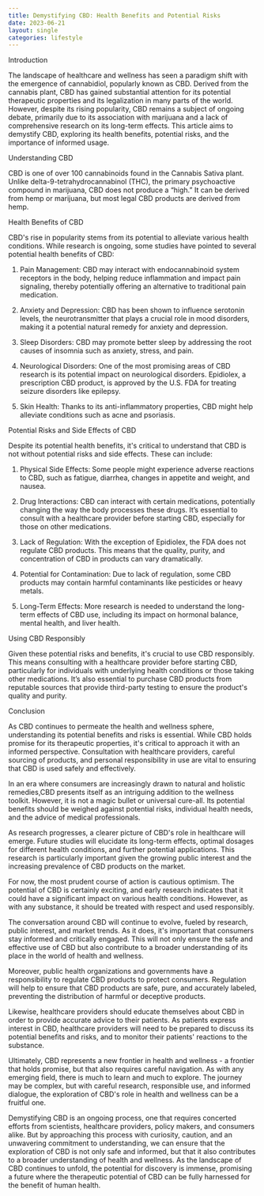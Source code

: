 ```yaml
---
title: Demystifying CBD: Health Benefits and Potential Risks
date: 2023-06-21
layout: single
categories: lifestyle
---
```

Introduction

The landscape of healthcare and wellness has seen a paradigm shift with the emergence of cannabidiol, popularly known as CBD. Derived from the cannabis plant, CBD has gained substantial attention for its potential therapeutic properties and its legalization in many parts of the world. However, despite its rising popularity, CBD remains a subject of ongoing debate, primarily due to its association with marijuana and a lack of comprehensive research on its long-term effects. This article aims to demystify CBD, exploring its health benefits, potential risks, and the importance of informed usage.

Understanding CBD

CBD is one of over 100 cannabinoids found in the Cannabis Sativa plant. Unlike delta-9-tetrahydrocannabinol (THC), the primary psychoactive compound in marijuana, CBD does not produce a “high.” It can be derived from hemp or marijuana, but most legal CBD products are derived from hemp.

Health Benefits of CBD

CBD's rise in popularity stems from its potential to alleviate various health conditions. While research is ongoing, some studies have pointed to several potential health benefits of CBD:

1. Pain Management: CBD may interact with endocannabinoid system receptors in the body, helping reduce inflammation and impact pain signaling, thereby potentially offering an alternative to traditional pain medication.

2. Anxiety and Depression: CBD has been shown to influence serotonin levels, the neurotransmitter that plays a crucial role in mood disorders, making it a potential natural remedy for anxiety and depression.

3. Sleep Disorders: CBD may promote better sleep by addressing the root causes of insomnia such as anxiety, stress, and pain.

4. Neurological Disorders: One of the most promising areas of CBD research is its potential impact on neurological disorders. Epidiolex, a prescription CBD product, is approved by the U.S. FDA for treating seizure disorders like epilepsy.

5. Skin Health: Thanks to its anti-inflammatory properties, CBD might help alleviate conditions such as acne and psoriasis.

Potential Risks and Side Effects of CBD

Despite its potential health benefits, it's critical to understand that CBD is not without potential risks and side effects. These can include:

1. Physical Side Effects: Some people might experience adverse reactions to CBD, such as fatigue, diarrhea, changes in appetite and weight, and nausea.

2. Drug Interactions: CBD can interact with certain medications, potentially changing the way the body processes these drugs. It’s essential to consult with a healthcare provider before starting CBD, especially for those on other medications.

3. Lack of Regulation: With the exception of Epidiolex, the FDA does not regulate CBD products. This means that the quality, purity, and concentration of CBD in products can vary dramatically.

4. Potential for Contamination: Due to lack of regulation, some CBD products may contain harmful contaminants like pesticides or heavy metals.

5. Long-Term Effects: More research is needed to understand the long-term effects of CBD use, including its impact on hormonal balance, mental health, and liver health.

Using CBD Responsibly

Given these potential risks and benefits, it's crucial to use CBD responsibly. This means consulting with a healthcare provider before starting CBD, particularly for individuals with underlying health conditions or those taking other medications. It’s also essential to purchase CBD products from reputable sources that provide third-party testing to ensure the product's quality and purity.

Conclusion

As CBD continues to permeate the health and wellness sphere, understanding its potential benefits and risks is essential. While CBD holds promise for its therapeutic properties, it's critical to approach it with an informed perspective. Consultation with healthcare providers, careful sourcing of products, and personal responsibility in use are vital to ensuring that CBD is used safely and effectively.

In an era where consumers are increasingly drawn to natural and holistic remedies,CBD presents itself as an intriguing addition to the wellness toolkit. However, it is not a magic bullet or universal cure-all. Its potential benefits should be weighed against potential risks, individual health needs, and the advice of medical professionals.

As research progresses, a clearer picture of CBD's role in healthcare will emerge. Future studies will elucidate its long-term effects, optimal dosages for different health conditions, and further potential applications. This research is particularly important given the growing public interest and the increasing prevalence of CBD products on the market.

For now, the most prudent course of action is cautious optimism. The potential of CBD is certainly exciting, and early research indicates that it could have a significant impact on various health conditions. However, as with any substance, it should be treated with respect and used responsibly.

The conversation around CBD will continue to evolve, fueled by research, public interest, and market trends. As it does, it's important that consumers stay informed and critically engaged. This will not only ensure the safe and effective use of CBD but also contribute to a broader understanding of its place in the world of health and wellness.

Moreover, public health organizations and governments have a responsibility to regulate CBD products to protect consumers. Regulation will help to ensure that CBD products are safe, pure, and accurately labeled, preventing the distribution of harmful or deceptive products.

Likewise, healthcare providers should educate themselves about CBD in order to provide accurate advice to their patients. As patients express interest in CBD, healthcare providers will need to be prepared to discuss its potential benefits and risks, and to monitor their patients' reactions to the substance.

Ultimately, CBD represents a new frontier in health and wellness - a frontier that holds promise, but that also requires careful navigation. As with any emerging field, there is much to learn and much to explore. The journey may be complex, but with careful research, responsible use, and informed dialogue, the exploration of CBD's role in health and wellness can be a fruitful one.

Demystifying CBD is an ongoing process, one that requires concerted efforts from scientists, healthcare providers, policy makers, and consumers alike. But by approaching this process with curiosity, caution, and an unwavering commitment to understanding, we can ensure that the exploration of CBD is not only safe and informed, but that it also contributes to a broader understanding of health and wellness. As the landscape of CBD continues to unfold, the potential for discovery is immense, promising a future where the therapeutic potential of CBD can be fully harnessed for the benefit of human health.